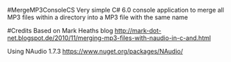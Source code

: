 #MergeMP3ConsoleCS
Very simple C# 6.0 console application to merge all MP3 files within a directory into a MP3 file with the same name

#Credits
Based on Mark Heaths blog
http://mark-dot-net.blogspot.de/2010/11/merging-mp3-files-with-naudio-in-c-and.html

Using NAudio 1.7.3
https://www.nuget.org/packages/NAudio/